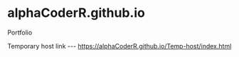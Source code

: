 # alphaCoderR.github.io
Portfolio

Temporary host link --- https://alphaCoderR.github.io/Temp-host/index.html </br>


